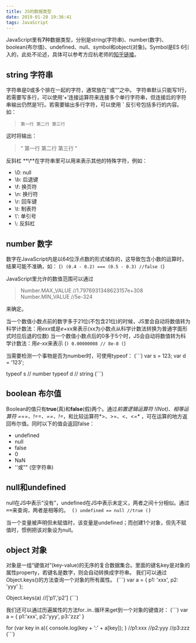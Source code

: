 ```yaml
---
title: JS的数据类型
date: 2019-01-20 19:36:41
tags: JavaScript
---
```


JavaScript里有**7**种数据类型，分别是string(字符串)、number(数字)、boolean(布尔值)、undefined、null、symbol和object(对象)。Symbol是ES 6引入的，此处不论述，具体可以参考方应杭老师的[知乎链接](https://zhuanlan.zhihu.com/p/22652486)。

## string 字符串
字符串是0或多个排在一起的字符，通常放在''或“”之中。
字符串默认只能写1行，若需要写多行，可以使用‘+’连接运算符来连接多个单行字符串，但连接后的字符串输出仍然是1行。若需要输出多行字符，可以使用 **`** 反引号包括多行的内容。如：
> ` 第一行
> 第二行
> 第三行
> `

这时将输出：
> " 第一行
> 第二行
> 第三行
> "

反斜杠 **\\**在字符串里可以用来表示其他的特殊字符，例如：
+ \\0: null
+ \\b: 后退键
+ \\f: 换页符
+ \\n: 换行符
+ \\r: 回车键
+ \\t: 制表符
+ \\': 单引号
+ \\\: 反斜杠

## number 数字
数字在JavaScript内是以64位浮点数的形式储存的，这导致包含小数的运算时，结果可能不准确，如：
(```)
(0.4 - 0.2) === (0.5 - 0.3) //false
(```)

JavaScript里允许的数值范围可以通过
> Number.MAX_VALUE //1.7976931348623157e+308
> Number.MIN_VALUE //5e-324

来确定。

当一个数值小数点前的数字多于21位(不包含21位)的时候，JS里会自动将数值转为科学计数法：用*exx*或是*e+xx*来表示(xx为小数点从科学计数法转换为普通字面形式时应后退的位数)
当一个数值小数点后的0多于5个时，JS会自动将数值转为科学计数法：用*e-xx*来表示
(```)
0.00000008 // 8e-8
(```)

当需要检测一个事物是否为number时，可使用typeof：
(```)
var s = 123;
var d = '123';

typeof s // number
typeof d // string
(```)

## boolean 布尔值
Boolean的值只有**true**(真)和**false**(假)两个。通过*前置逻辑运算符 !(Not)*、*相等运算符 ===、!==、==、!=*，和比较运算符*>、>=、<、<=* ，可在运算的地方返回布尔值。同时以下的值会返回false：
+ undefined
+ null
+ false 
+ 0
+ NaN
+ ''或"" (空字符串)

## null和undefined
null在JS中表示“没有”，undefined在JS中表示未定义，两者之间十分相似。通过<kbd>==<kbd>来查询，两者是相等的。
(```)
undefined == null //true
(```)

当一个变量被声明但未赋值时，该变量是undefined；而创建1个对象，但先不赋值时，惯例把该对象设为null。

## object 对象
对象是一组“键值对”(key-value)的无序的复合数据集合。里面的键名key是对象的属性property，若键名是数字，则会自动转换成字符串。
我们可以通过Object.keys()的方法查询一个对象的所有属性。
(```)
var a = {
  p1: 'xxx',
  p2: 'yyy'
};

Object.keys(a) //['p1','p2']
(```)

我们还可以通过历遍属性的方法for..in..循环来get到一个对象的键值对：
(```)
var a = {
  p1:'xxx',
  p2:'yyy',
  p3:'zzz'
}

for (var key in a){
  console.log(key + ':' + a[key]);
}
//p1:xxx
//p2:yyy
//p3:zzz
(```)